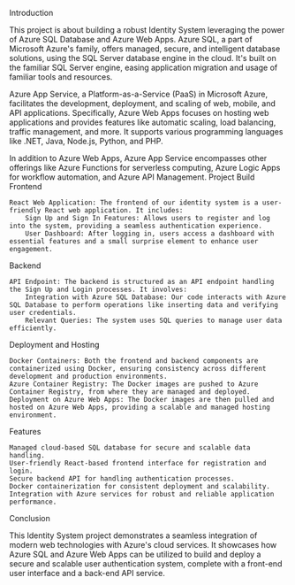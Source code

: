 Introduction

This project is about building a robust Identity System leveraging the power of Azure SQL Database and Azure Web Apps. Azure SQL, a part of Microsoft Azure's family, offers managed, secure, and intelligent database solutions, using the SQL Server database engine in the cloud. It's built on the familiar SQL Server engine, easing application migration and usage of familiar tools and resources.

Azure App Service, a Platform-as-a-Service (PaaS) in Microsoft Azure, facilitates the development, deployment, and scaling of web, mobile, and API applications. Specifically, Azure Web Apps focuses on hosting web applications and provides features like automatic scaling, load balancing, traffic management, and more. It supports various programming languages like .NET, Java, Node.js, Python, and PHP.

In addition to Azure Web Apps, Azure App Service encompasses other offerings like Azure Functions for serverless computing, Azure Logic Apps for workflow automation, and Azure API Management.
Project Build
Frontend

    React Web Application: The frontend of our identity system is a user-friendly React web application. It includes:
        Sign Up and Sign In Features: Allows users to register and log into the system, providing a seamless authentication experience.
        User Dashboard: After logging in, users access a dashboard with essential features and a small surprise element to enhance user engagement.

Backend

    API Endpoint: The backend is structured as an API endpoint handling the Sign Up and Login processes. It involves:
        Integration with Azure SQL Database: Our code interacts with Azure SQL Database to perform operations like inserting data and verifying user credentials.
        Relevant Queries: The system uses SQL queries to manage user data efficiently.

Deployment and Hosting

    Docker Containers: Both the frontend and backend components are containerized using Docker, ensuring consistency across different development and production environments.
    Azure Container Registry: The Docker images are pushed to Azure Container Registry, from where they are managed and deployed.
    Deployment on Azure Web Apps: The Docker images are then pulled and hosted on Azure Web Apps, providing a scalable and managed hosting environment.

Features

    Managed cloud-based SQL database for secure and scalable data handling.
    User-friendly React-based frontend interface for registration and login.
    Secure backend API for handling authentication processes.
    Docker containerization for consistent deployment and scalability.
    Integration with Azure services for robust and reliable application performance.

Conclusion

This Identity System project demonstrates a seamless integration of modern web technologies with Azure's cloud services. It showcases how Azure SQL and Azure Web Apps can be utilized to build and deploy a secure and scalable user authentication system, complete with a front-end user interface and a back-end API service.
